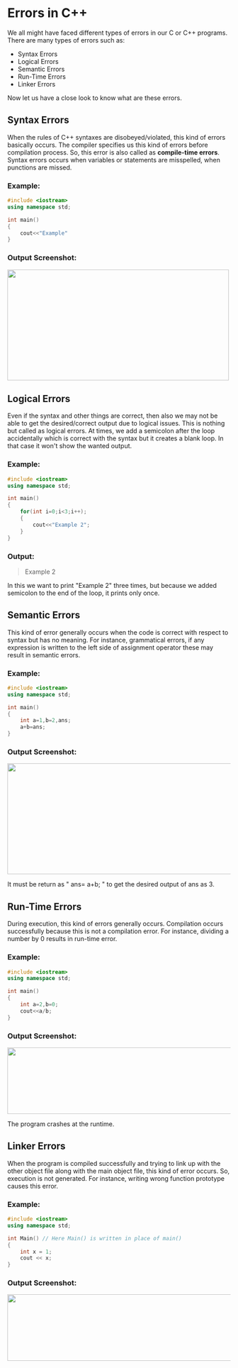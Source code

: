 # Errors in C++

We all might have faced different types of errors in our C or C++ programs. There are many types of errors such as:
- Syntax Errors
- Logical Errors
- Semantic Errors
- Run-Time Errors
- Linker Errors

Now let us have a close look to know what are these errors.

## Syntax Errors

When the rules of C++ syntaxes are disobeyed/violated, this kind of errors basically occurs. The compiler specifies us this kind of errors before compilation process. So, this error is also called as **compile-time errors**.
Syntax errors occurs when variables or statements are misspelled, when punctions are missed.

### Example:

```C++
#include <iostream>
using namespace std;

int main()
{
    cout<<"Example"
}

```
### Output Screenshot:

<img src = "https://user-images.githubusercontent.com/76544476/136778987-b64e6c94-9941-4c15-8749-68a5bbbec00e.png" width="500" height="250">

## Logical Errors

Even if the syntax and other things are correct, then also we may not be able to get the desired/correct output due to logical issues. This is nothing but called as logical errors. At times, we add a semicolon after the loop accidentally which is correct with the syntax but it creates a blank loop. In that case it won't show the wanted output.

### Example:

```C++
#include <iostream>
using namespace std;

int main()
{
    for(int i=0;i<3;i++);
    {
        cout<<"Example 2";
    }
}

```
### Output:

> Example 2 <br>

In this we want to print "Example 2" three times, but because we added semicolon to the end of the loop, it prints only once.

## Semantic Errors

This kind of error generally occurs when the code is correct with respect to syntax but has no meaning. For instance, grammatical errors, if any expression is written to the left side of assignment operator these may result in semantic errors.

### Example:

```C++
#include <iostream>
using namespace std;

int main()
{
    int a=1,b=2,ans;
    a+b=ans;
}

```

### Output Screenshot:

<img src = "https://user-images.githubusercontent.com/76544476/136785693-bd4c9dcc-7c05-44a3-ba68-529c80cb796f.png" width="800" height="250">  <br>

It must be return as " ans= a+b; " to get the desired output of ans as 3.

## Run-Time Errors

During execution, this kind of errors generally occurs. Compilation occurs successfully because this is not a compilation error. For instance, dividing a number by 0 results in run-time error.

### Example:

```C++
#include <iostream>
using namespace std;

int main()
{
    int a=2,b=0;
    cout<<a/b;
}

```

### Output Screenshot:

<img src = "https://user-images.githubusercontent.com/76544476/136786882-5705f085-99c6-406f-b340-39013e965324.png" width="700" height="150">  <br>

The program crashes at the runtime.

## Linker Errors

When the program is compiled successfully and trying to link up with the other object file along with the main object file, this kind of error occurs. So, execution is not generated. For instance, writing wrong function prototype causes this error.

### Example:

```C++
#include <iostream>
using namespace std;

int Main() // Here Main() is written in place of main()
{
    int x = 1;
    cout << x;
}

```

### Output Screenshot:

<img src = "https://user-images.githubusercontent.com/76544476/136788204-d9057d24-b68c-4eda-8330-65bd2a5a2897.png" width="700" height="150">











